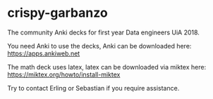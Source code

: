 # crispy-garbanzo
The community Anki decks for first year Data engineers UiA 2018.

You need Anki to use the decks, Anki can be downloaded here: https://apps.ankiweb.net

The math deck uses latex, latex can be downloaded via miktex here: https://miktex.org/howto/install-miktex

Try to contact Erling or Sebastian if you require assistance.

